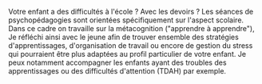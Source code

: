 ﻿Votre enfant a des difficultés à l'école ? Avec les devoirs ? Les séances de psychopédagogies sont orientées spécifiquement sur l'aspect scolaire. Dans ce cadre on travaille sur la métacognition ("apprendre à apprendre"), Je réfléchi ainsi avec le jeune afin de trouver ensemble des stratégies d'apprentissages, d'organisation de travail ou encore de gestion du stress qui pourraient être plus adaptées au profil particulier de votre enfant. Je peux notamment accompagner les enfants ayant des troubles des apprentissages ou des difficultés d'attention (TDAH) par exemple.

